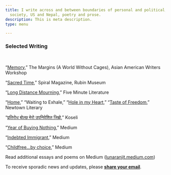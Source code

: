```yaml
---
title: I write across and between boundaries of personal and political, state and
  society, US and Nepal, poetry and prose.
description: This is meta description.
type: menu

---
```

### Selected Writing

<br>

“[Memory](https://aaww.org/memory/),” The Margins (A World Without Cages), Asian American Writers Workshop 

“[Sacred Time](https://rubinmuseum.org/spiral/morning-rituals-from-near-and-far),” Spiral Magazine, Rubin Museum

“[Long Distance Mourning](https://www.fiveminutelit.com/five-minutes/long-distance-mourning),” Five Minute Literature 

“[Home](https://lunaranjit.medium.com/home-a3b07c72dfe5),” “Waiting to Exhale,” “[Hole in my Heart](https://lunaranjit.medium.com/hole-in-my-heart-583814afc8da),” “[Taste of Freedom](https://lunaranjit.medium.com/taste-of-freedom-22a4356c074b),” Newtown Literary

“[प्रतिरोध बोल्छ मेरो उपनिवेशित जिब्रो](https://ekantipur.com/koseli/2020/11/28/160653241034546305.html),” Koseli 

“[Year of Buying Nothing](https://lunaranjit.medium.com/year-of-buying-nothing-except-the-essentials-c6548ea0122e),” Medium 

“[Indebted Immigrant](https://lunaranjit.medium.com/indebted-immigrant-6356265ed5aa),” Medium 

“[Childfree...by choice](https://lunaranjit.medium.com/childfree-by-choice-3b8cac3f6e4b),” Medium

Read additional essays and poems on Medium ([lunaranjit.medium.com]())

To receive sporadic news and updates, please [**share your email**](http://tinyletter.com/LunaRanjit). 